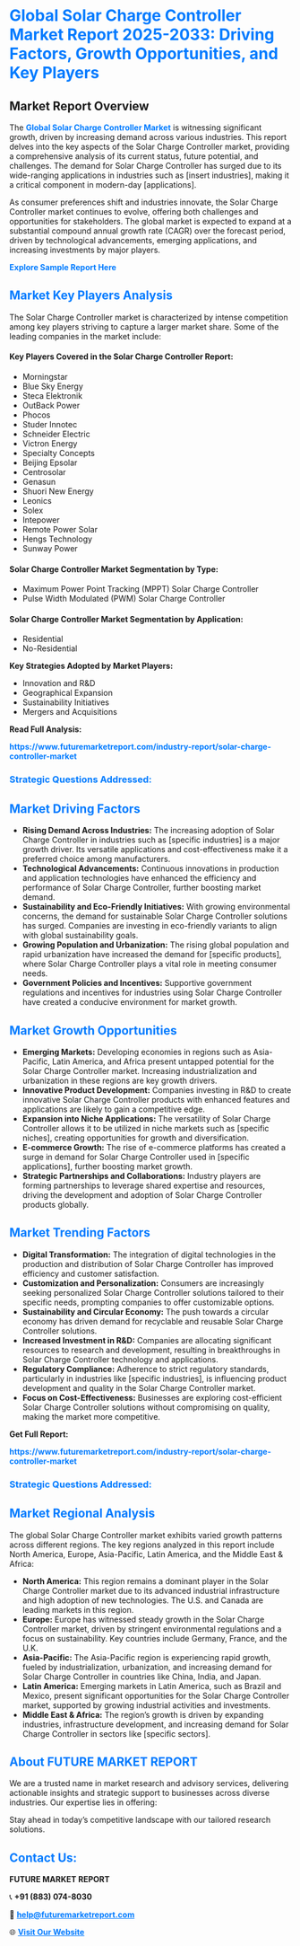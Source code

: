 <h1 style="color: #007BFF;">Global Solar Charge Controller Market Report 2025-2033: Driving Factors, Growth Opportunities, and Key Players</h1>

<section id="overview">
<h2>Market Report Overview</h2>
<p>The <a href="https://www.futuremarketreport.com/industry-report/solar-charge-controller-market" style="color: #007BFF; text-decoration: none;"><strong>Global Solar Charge Controller Market</strong></a> is witnessing significant growth, driven by increasing demand across various industries. This report delves into the key aspects of the Solar Charge Controller market, providing a comprehensive analysis of its current status, future potential, and challenges. The demand for Solar Charge Controller has surged due to its wide-ranging applications in industries such as [insert industries], making it a critical component in modern-day [applications].</p>
<p>As consumer preferences shift and industries innovate, the Solar Charge Controller market continues to evolve, offering both challenges and opportunities for stakeholders. The global market is expected to expand at a substantial compound annual growth rate (CAGR) over the forecast period, driven by technological advancements, emerging applications, and increasing investments by major players.</p>
</section>

<section id="overview">
<p><a href="https://www.futuremarketreport.com/request-sample/reportId=83782" style="color: #007BFF; text-decoration: none;"><strong>Explore Sample Report Here</strong></a></p>
</section>

<section id="key-players">
<h2 style="color: #007BFF;">Market Key Players Analysis</h2>
<p>The Solar Charge Controller market is characterized by intense competition among key players striving to capture a larger market share. Some of the leading companies in the market include:</p>
<h4>Key Players Covered in the Solar Charge Controller Report:</h4>
<ul><li>Morningstar</li><li>Blue Sky Energy</li><li>Steca Elektronik</li><li>OutBack Power</li><li>Phocos</li><li>Studer Innotec</li><li>Schneider Electric</li><li>Victron Energy</li><li>Specialty Concepts</li><li>Beijing Epsolar</li><li>Centrosolar</li><li>Genasun</li><li>Shuori New Energy</li><li>Leonics</li><li>Solex</li><li>Intepower</li><li>Remote Power Solar</li><li>Hengs Technology</li><li>Sunway Power</li></ul>
<h4>Solar Charge Controller Market Segmentation by Type:</h4>
<ul><li>Maximum Power Point Tracking (MPPT) Solar Charge Controller</li><li>Pulse Width Modulated (PWM) Solar Charge Controller</li></ul>

<h4>Solar Charge Controller Market Segmentation by Application:</h4>
<ul><li>Residential</li><li>No-Residential</li></ul>
<p><strong>Key Strategies Adopted by Market Players:</strong></p>
<ul>
<li>Innovation and R&D</li>
<li>Geographical Expansion</li>
<li>Sustainability Initiatives</li>
<li>Mergers and Acquisitions</li>
</ul>
</section>

<section>
<p><strong>Read Full Analysis: </strong></p><a href="https://www.futuremarketreport.com/industry-report/solar-charge-controller-market" style="color: #007BFF; text-decoration: none;"><strong>https://www.futuremarketreport.com/industry-report/solar-charge-controller-market</strong></a>
<h3 style="color: #007BFF;">Strategic Questions Addressed:</h3>
</section>

<section id="driving-factors">
<h2 style="color: #007BFF;">Market Driving Factors</h2>
<ul>
<li><strong>Rising Demand Across Industries:</strong> The increasing adoption of Solar Charge Controller in industries such as [specific industries] is a major growth driver. Its versatile applications and cost-effectiveness make it a preferred choice among manufacturers.</li>
<li><strong>Technological Advancements:</strong> Continuous innovations in production and application technologies have enhanced the efficiency and performance of Solar Charge Controller, further boosting market demand.</li>
<li><strong>Sustainability and Eco-Friendly Initiatives:</strong> With growing environmental concerns, the demand for sustainable Solar Charge Controller solutions has surged. Companies are investing in eco-friendly variants to align with global sustainability goals.</li>
<li><strong>Growing Population and Urbanization:</strong> The rising global population and rapid urbanization have increased the demand for [specific products], where Solar Charge Controller plays a vital role in meeting consumer needs.</li>
<li><strong>Government Policies and Incentives:</strong> Supportive government regulations and incentives for industries using Solar Charge Controller have created a conducive environment for market growth.</li>
</ul>
</section>

<section id="growth-opportunities">
<h2 style="color: #007BFF;">Market Growth Opportunities</h2>
<ul>
<li><strong>Emerging Markets:</strong> Developing economies in regions such as Asia-Pacific, Latin America, and Africa present untapped potential for the Solar Charge Controller market. Increasing industrialization and urbanization in these regions are key growth drivers.</li>
<li><strong>Innovative Product Development:</strong> Companies investing in R&D to create innovative Solar Charge Controller products with enhanced features and applications are likely to gain a competitive edge.</li>
<li><strong>Expansion into Niche Applications:</strong> The versatility of Solar Charge Controller allows it to be utilized in niche markets such as [specific niches], creating opportunities for growth and diversification.</li>
<li><strong>E-commerce Growth:</strong> The rise of e-commerce platforms has created a surge in demand for Solar Charge Controller used in [specific applications], further boosting market growth.</li>
<li><strong>Strategic Partnerships and Collaborations:</strong> Industry players are forming partnerships to leverage shared expertise and resources, driving the development and adoption of Solar Charge Controller products globally.</li>
</ul>
</section>

<section id="trending-factors">
<h2 style="color: #007BFF;">Market Trending Factors</h2>
<ul>
<li><strong>Digital Transformation:</strong> The integration of digital technologies in the production and distribution of Solar Charge Controller has improved efficiency and customer satisfaction.</li>
<li><strong>Customization and Personalization:</strong> Consumers are increasingly seeking personalized Solar Charge Controller solutions tailored to their specific needs, prompting companies to offer customizable options.</li>
<li><strong>Sustainability and Circular Economy:</strong> The push towards a circular economy has driven demand for recyclable and reusable Solar Charge Controller solutions.</li>
<li><strong>Increased Investment in R&D:</strong> Companies are allocating significant resources to research and development, resulting in breakthroughs in Solar Charge Controller technology and applications.</li>
<li><strong>Regulatory Compliance:</strong> Adherence to strict regulatory standards, particularly in industries like [specific industries], is influencing product development and quality in the Solar Charge Controller market.</li>
<li><strong>Focus on Cost-Effectiveness:</strong> Businesses are exploring cost-efficient Solar Charge Controller solutions without compromising on quality, making the market more competitive.</li>
</ul>
</section>

<section>
<p><strong>Get Full Report: </strong></p><a href="https://www.futuremarketreport.com/industry-report/solar-charge-controller-market" style="color: #007BFF; text-decoration: none;"><strong>https://www.futuremarketreport.com/industry-report/solar-charge-controller-market</strong></a>
<h3 style="color: #007BFF;">Strategic Questions Addressed:</h3>
</section>


<section id="regional-analysis">
<h2 style="color: #007BFF;">Market Regional Analysis</h2>
<p>The global Solar Charge Controller market exhibits varied growth patterns across different regions. The key regions analyzed in this report include North America, Europe, Asia-Pacific, Latin America, and the Middle East & Africa:</p>
<ul>
<li><strong>North America:</strong> This region remains a dominant player in the Solar Charge Controller market due to its advanced industrial infrastructure and high adoption of new technologies. The U.S. and Canada are leading markets in this region.</li>
<li><strong>Europe:</strong> Europe has witnessed steady growth in the Solar Charge Controller market, driven by stringent environmental regulations and a focus on sustainability. Key countries include Germany, France, and the U.K.</li>
<li><strong>Asia-Pacific:</strong> The Asia-Pacific region is experiencing rapid growth, fueled by industrialization, urbanization, and increasing demand for Solar Charge Controller in countries like China, India, and Japan.</li>
<li><strong>Latin America:</strong> Emerging markets in Latin America, such as Brazil and Mexico, present significant opportunities for the Solar Charge Controller market, supported by growing industrial activities and investments.</li>
<li><strong>Middle East & Africa:</strong> The region’s growth is driven by expanding industries, infrastructure development, and increasing demand for Solar Charge Controller in sectors like [specific sectors].</li>
</ul>
</section>

<footer>
<h2 style="color: #007BFF;">About FUTURE MARKET REPORT</h2>
<p>We are a trusted name in market research and advisory services, delivering actionable insights and strategic support to businesses across diverse industries. Our expertise lies in offering:</p>

<p>Stay ahead in today’s competitive landscape with our tailored research solutions.</p>

<h2 style="color: #007BFF;">Contact Us:</h2>
<p><strong>FUTURE MARKET REPORT</strong></p>
<p>📞 <strong>+91 (883) 074-8030</strong></p>
<p>📧 <strong><a href="mailto:help@futuremarketreport.com" style="color: #007BFF;">help@futuremarketreport.com</a></strong></p>
<p>🌐 <strong><a href="https://www.futuremarketreport.com/" style="color: #007BFF;">Visit Our Website</a></strong></p>
</footer>